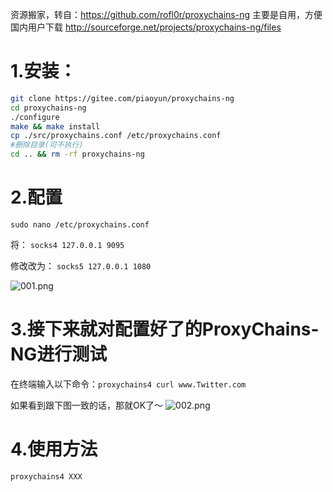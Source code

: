 资源搬家，转自：https://github.com/rofl0r/proxychains-ng
主要是自用，方便国内用户下载
http://sourceforge.net/projects/proxychains-ng/files


# 1.安装：
```bash
git clone https://gitee.com/piaoyun/proxychains-ng
cd proxychains-ng
./configure
make && make install
cp ./src/proxychains.conf /etc/proxychains.conf
#删除目录(可不执行)
cd .. && rm -rf proxychains-ng
```


# 2.配置
`sudo nano /etc/proxychains.conf`

将：
`socks4 127.0.0.1 9095`

修改改为：
`socks5 127.0.0.1 1080`

![001.png](http://piaoyun.cc/uploads/2020/05/2253401955.png)

# 3.接下来就对配置好了的ProxyChains-NG进行测试
在终端输入以下命令：`proxychains4 curl www.Twitter.com`

如果看到跟下图一致的话，那就OK了～
![002.png](http://piaoyun.cc/uploads/2020/05/1040364498.png)
# 4.使用方法
`proxychains4 XXX`